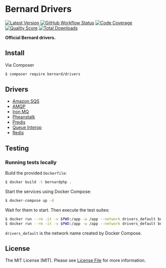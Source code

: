 # Bernard Drivers

[![Latest Version](https://img.shields.io/github/release/bernardphp/drivers.svg?style=flat-square)](https://github.com/bernardphp/drivers/releases)
[![GitHub Workflow Status](https://img.shields.io/github/workflow/status/bernardphp/drivers/CI?style=flat-square)](https://github.com/bernardphp/drivers/actions?query=workflow%3ACI)
[![Code Coverage](https://img.shields.io/scrutinizer/coverage/g/bernardphp/drivers.svg?style=flat-square)](https://scrutinizer-ci.com/g/bernardphp/drivers)
[![Quality Score](https://img.shields.io/scrutinizer/g/bernardphp/drivers.svg?style=flat-square)](https://scrutinizer-ci.com/g/bernardphp/drivers)
[![Total Downloads](https://img.shields.io/packagist/dt/bernard/drivers.svg?style=flat-square)](https://packagist.org/packages/bernard/drivers)

**Official Bernard drivers.**


## Install

Via Composer

```bash
$ composer require bernard/drivers
```


## Drivers

- [Amazon SQS](src/Sqs)
- [AMQP](src/Amqp)
- [Iron MQ](src/IronMQ)
- [Pheanstalk](src/Pheanstalk)
- [Predis](src/Predis)
- [Queue Interop](src/QueueInterop)
- [Redis](src/Redis)


## Testing

### Running tests locally

Build the provided `Dockerfile`:

```bash
$ docker build -t bernardphp .
```

Start the services using Docker Compose:

```bash
$ docker-compose up -d
```

Wait for them to start. Then execute the test suites:

```bash
$ docker run --rm -it -v $PWD:/app -w /app --network drivers_default bernard vendor/bin/phpunit
$ docker run --rm -it -v $PWD:/app -w /app --network drivers_default bernard vendor/bin/phpunit --group integration
```

`drivers_default` is the network name created by Docker Compose.


## License

The MIT License (MIT). Please see [License File](LICENSE) for more information.
